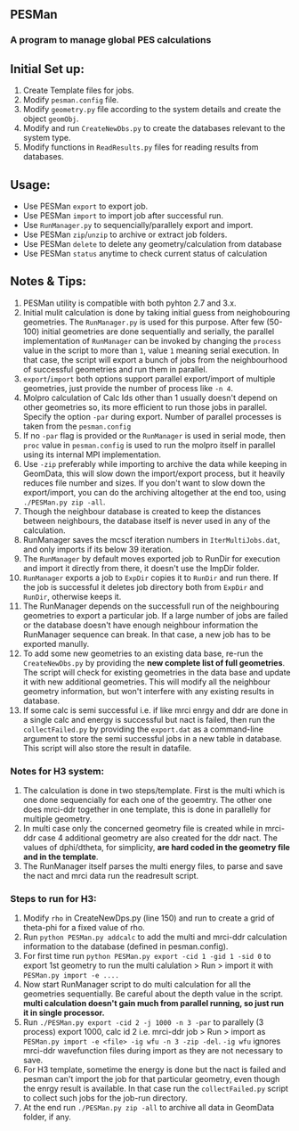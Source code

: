## PESMan
### A program to manage global PES calculations


## Initial Set up:
1. Create Template files for jobs.
2. Modify `pesman.config` file.
3. Modify `geometry.py` file according to the system details and create the object `geomObj`.
4. Modify and run `CreateNewDbs.py` to create the databases relevant to the system type.
5. Modify functions in `ReadResults.py` files for reading results from databases.



## Usage:
* Use PESMan `export` to export job.
* Use PESMan `import` to import job after successful run.
* Use `RunManager.py` to sequencially/parallely export and import.
* Use PESMan `zip`/`unzip` to archive or extract job folders.
* Use PESMan `delete` to delete any geometry/calculation from database
* Use PESMan `status` anytime to check current status of calculation



## Notes & Tips:
1. PESMan utility is compatible with both pyhton 2.7 and 3.x.
1. Initial mulit calculation is done by taking initial guess from neighobouring geometries. The `RunManager.py` is used for this purpose.
After few (50-100) initial geometries are done sequentially and serially, the parallel implementation of `RunManager` can be invoked by changing the `process` value in the script to more than `1`, value `1` meaning serial execution. In that case, the script will export a bunch of jobs from the neighbourhood of successful geometries and run them in parallel.
1. `export`/`import` both options support parallel export/import of multiple geometries, just provide the number of process like `-n 4`.
1. Molpro calculation of Calc Ids other than 1 usually doesn't depend on other geometries so, its more efficient to run those jobs in parallel. Specify the option `-par` during export. Number of parallel processes is taken from the `pesman.config`
1. If no `-par` flag is provided or the `RunManager` is used in serial mode, then `proc` value in `pesman.config` is used to run the molpro itself in parallel using its internal MPI implementation.
2. Use `-zip` preferably while importing to archive the data while keeping in GeomData, this will slow down the import/export process, but it heavily reduces file number and sizes. If you don't want to slow down the export/import, you can do the archiving altogether at the end too, using `./PESMan.py zip -all`.
3. Though the neighbour database is created to keep the distances between neighbours, the database itself is never used in any of the calculation.
4. RunManager saves the mcscf iteration numbers in `IterMultiJobs.dat`, and only imports if its below 39 iteration.
4. The `RunManager` by default moves exported job to RunDir for execution and import it directly from there, it doesn't use the ImpDir folder.
5. `RunManager` exports a job to `ExpDir` copies it to `RunDir` and run there. If the job is successful it deletes job directory both from `ExpDir` and `RunDir`, otherwise keeps it.
6. The RunManager depends on the successfull run of the neighbouring geometries to export a particular job. If a large number of jobs are failed or the database doesn't have enough neighbour information the RunManager sequence can break. In that case, a new job has to be exported manully.
5. To add some new geometries to an existing data base, re-run the `CreateNewDbs.py` by providing the __new complete list of full geometries__. The script will check for existing geometries in the data base and update it with new additional geometries. This will modify all the neighbour geometry information, but won't interfere with any existing results in database.
6. If some calc is semi successful i.e. if like mrci enrgy and ddr are done in a single calc and energy is successful but nact is failed, then run the `collectFailed.py` by providing the `export.dat` as a command-line argument to store the semi successful jobs in a new table in database. This script will also store the result in datafile.





### Notes for H3 system:
1. The calculation is done in two steps/template. First is the multi which is one done sequencially for each one of the geoemtry. The other one does mrci-ddr together in one template, this is done in parallelly for multiple geometry.
2. In multi case only the concerned geometry file is created while in mrci-ddr case 4 additional geometry are also created for the ddr nact. The values of dphi/dtheta, for simplicity, __are hard coded in the geometry file and in the template__.
3. The RunManager itself parses the multi energy files, to parse and save the nact and mrci data run the readresult script.


### Steps to run for H3:
1. Modify `rho` in CreateNewDps.py (line 150) and run to create a grid of theta-phi for a fixed value of rho.
2. Run `python PESMan.py addcalc` to add the multi and mrci-ddr calculation information to the database (defined in pesman.config).
3. For first time run `python PESMan.py export -cid 1 -gid 1 -sid 0` to export 1st geometry to run the multi calulation > Run > import it with `PESMan.py import -e ....`
4. Now start RunManager script to do multi calculation for all the geometries sequentially. Be careful about the depth value in the script. __multi calculation doesn't gain much from parallel running, so just run it in single processor.__
5. Run `./PESMan.py export -cid 2 -j 1000 -n 3 -par` to parallely (3 process) export 1000, calc id 2 i.e. mrci-ddr job > Run > import as 
`PESMan.py import -e <file> -ig wfu -n 3 -zip -del`. `-ig wfu` ignores mrci-ddr wavefunction files during import as they are not necessary to save.
6. For H3 template, sometime the energy is done but the nact is failed and pesman can't import the job for that particular geometry, even though the enrgy result is available. In that case run the `collectFailed.py` script to collect such jobs for the job-run directory.
7. At the end run `./PESMan.py zip -all` to archive all data in GeomData folder, if any.